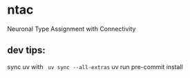 # ntac
Neuronal Type Assignment with Connectivity



## dev tips:

sync uv with ` uv sync --all-extras`
uv run pre-commit install